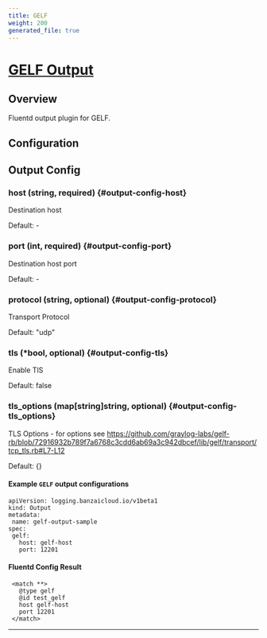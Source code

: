 ```yaml
---
title: GELF
weight: 200
generated_file: true
---
```


# [GELF Output](https://github.com/hotschedules/fluent-plugin-gelf-hs)
## Overview
 Fluentd output plugin for GELF.

## Configuration
## Output Config

### host (string, required) {#output-config-host}

Destination host 

Default: -

### port (int, required) {#output-config-port}

Destination host port 

Default: -

### protocol (string, optional) {#output-config-protocol}

Transport Protocol  

Default:  "udp"

### tls (*bool, optional) {#output-config-tls}

Enable TlS  

Default:  false

### tls_options (map[string]string, optional) {#output-config-tls_options}

TLS Options  - for options see https://github.com/graylog-labs/gelf-rb/blob/72916932b789f7a6768c3cdd6ab69a3c942dbcef/lib/gelf/transport/tcp_tls.rb#L7-L12 

Default:  {}



 #### Example `GELF` output configurations
 ```
apiVersion: logging.banzaicloud.io/v1beta1
kind: Output
metadata:
  name: gelf-output-sample
spec:
  gelf:
    host: gelf-host
    port: 12201
 ```

 #### Fluentd Config Result
 ```
  <match **>
	@type gelf
	@id test_gelf
	host gelf-host
	port 12201
  </match>
 ```

---
